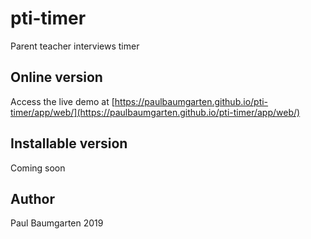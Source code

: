 # pti-timer
Parent teacher interviews timer

## Online version

Access the live demo at [https://paulbaumgarten.github.io/pti-timer/app/web/](https://paulbaumgarten.github.io/pti-timer/app/web/)

## Installable version

Coming soon

## Author

Paul Baumgarten 2019
